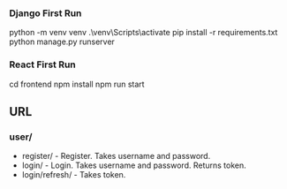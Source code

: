 ### Django First Run
python -m venv venv
.\venv\Scripts\activate
pip install -r requirements.txt
python manage.py runserver

### React First Run
cd frontend
npm install
npm run start


## URL
### user/
 - register/ - Register. Takes username and password.
 - login/ - Login. Takes username and password. Returns token.
 - login/refresh/ - Takes token.
